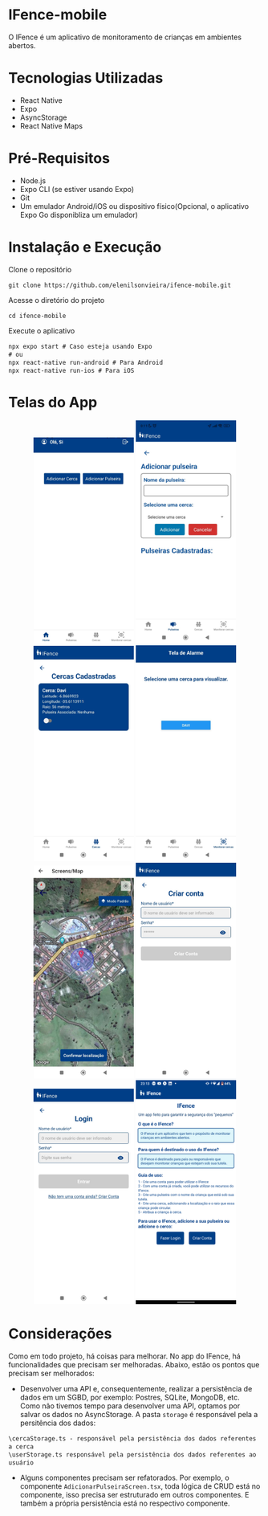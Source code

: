 # IFence-mobile
O IFence é um aplicativo de monitoramento de crianças em ambientes abertos.

# Tecnologias Utilizadas
- React Native
- Expo
- AsyncStorage 
- React Native Maps

# Pré-Requisitos
- Node.js
- Expo CLI (se estiver usando Expo)
- Git
- Um emulador Android/iOS ou dispositivo físico(Opcional, o aplicativo Expo Go disponibliza um emulador)

# Instalação e Execução
Clone o repositório
```
git clone https://github.com/elenilsonvieira/ifence-mobile.git
```

Acesse o diretório do projeto
```
cd ifence-mobile
```

Execute o aplicativo
```
npx expo start # Caso esteja usando Expo
# ou
npx react-native run-android # Para Android
npx react-native run-ios # Para iOS
```

# Telas do App
<p align="center">
  <img src="/ifence-mobile/assets/images/TelaInicial.jpg" width="200" />
  <img src="/ifence-mobile/assets/images/addPulseira.jpg" width="200" />
  <img src="ifence-mobile/assets/images/addCerca.jpg" width="200" />
  <img src="ifence-mobile/assets/images/Tela de alarme.jpg" width="200" />
  <img src="ifence-mobile/assets/images/mapa.jpg" width="200" />
  <img src="ifence-mobile/assets/images/cadastro.jpg" width="200" />
  <img src="ifence-mobile/assets/images/login.jpg" width="200" />
   <img src="ifence-mobile/assets/images/telaInicial-Ofc-Ifence.png" width="200" />
</p>

# Considerações
Como em todo projeto, há coisas para melhorar. No app do IFence, há funcionalidades que precisam ser melhoradas. Abaixo, estão os pontos que precisam ser melhorados:

- Desenvolver uma API  e, consequentemente, realizar a persistência de dados em um SGBD, por exemplo: Postres, SQLite, MongoDB, etc. Como não tivemos tempo para desenvolver uma API, optamos por salvar os dados no AsyncStorage.
A pasta `storage` é responsável pela a persitência dos dados:
```
\cercaStorage.ts - responsável pela persistência dos dados referentes a cerca
\userStorage.ts responsável pela persistência dos dados referentes ao usuário
```

- Alguns componentes precisam ser refatorados. Por exemplo, o componente `AdicionarPulseiraScreen.tsx`, toda lógica de CRUD está no componente, isso precisa ser estruturado em outros componentes. E também a própria persistência está no respectivo componente. 






